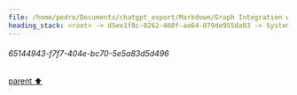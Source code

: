 ```yaml
---
file: /home/pedro/Documents/chatgpt_export/Markdown/Graph Integration with Dataclasses.md
heading_stack: <root> -> d5ee1f8c-0262-460f-ae64-079de955da83 -> System -> 4df2c66a-be68-4ed7-939e-5244c07c0394 -> System -> aaa29239-053e-4660-afbe-53e2c8bdaf73 -> User -> 68e1c43a-7d95-419f-8a58-ed77216df416 -> Assistant -> Design Goals -> Components -> Node Class -> Edge Class -> Graph Class -> Observers -> Complete Example -> aaa2b8c0-61e3-452c-ab9f-729395a2d79c -> User -> 14a21363-9c4f-4d33-b7f1-3eca1e79d29c -> Assistant -> 4a5e2a3f-ac57-4e0e-9048-1f1fc82073aa -> Tool -> cea21ee6-1cb1-4fc6-b2ce-a82138645c80 -> Assistant -> aaa27cc4-8bab-410d-ba5e-040a093984ca -> User -> 37c8a936-a17b-4aef-a851-5c1dcd876078 -> Assistant -> c2f8ec96-a0e5-4ab6-b956-27ce1c9ddadd -> Tool -> 5ff5e072-3745-44c8-84b6-675d749b9c35 -> Assistant -> c3de0a80-97f4-4421-8dd9-84f565e6d762 -> Assistant -> d0e745db-6225-4bd6-8b49-6e5c832ec309 -> Tool -> f6feb84d-c67e-47cb-b660-27818edcd6c4 -> Assistant -> 65144943-f7f7-404e-bc70-5e5a83d5d496
---
```

###### 65144943-f7f7-404e-bc70-5e5a83d5d496
[parent ⬆️](#f6feb84d-c67e-47cb-b660-27818edcd6c4)
